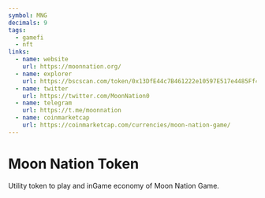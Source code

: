 ```yaml
---
symbol: MNG
decimals: 9
tags:
  - gamefi
  - nft
links:
  - name: website
    url: https://moonnation.org/
  - name: explorer
    url: https://bscscan.com/token/0x13DfE44c7B461222e10597E517e4485Ff4766582
  - name: twitter
    url: https://twitter.com/MoonNation0
  - name: telegram
    url: https://t.me/moonnation
  - name: coinmarketcap
    url: https://coinmarketcap.com/currencies/moon-nation-game/
---
```


# Moon Nation Token

Utility token to play and inGame economy of Moon Nation Game.
